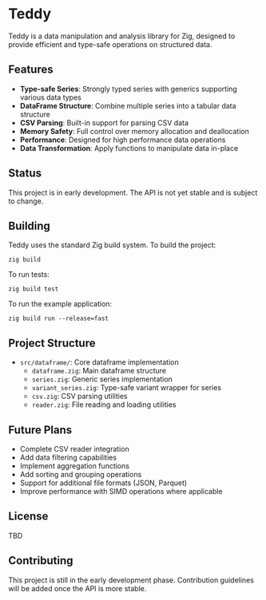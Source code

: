 # Teddy

Teddy is a data manipulation and analysis library for Zig, designed to provide efficient and type-safe operations on structured data.


## Features

- **Type-safe Series**: Strongly typed series with generics supporting various data types
- **DataFrame Structure**: Combine multiple series into a tabular data structure
- **CSV Parsing**: Built-in support for parsing CSV data
- **Memory Safety**: Full control over memory allocation and deallocation
- **Performance**: Designed for high performance data operations
- **Data Transformation**: Apply functions to manipulate data in-place

## Status

This project is in early development. The API is not yet stable and is subject to change.

## Building

Teddy uses the standard Zig build system. To build the project:

```
zig build
```

To run tests:

```
zig build test
```

To run the example application:

```
zig build run --release=fast
```

## Project Structure

- `src/dataframe/`: Core dataframe implementation
  - `dataframe.zig`: Main dataframe structure
  - `series.zig`: Generic series implementation
  - `variant_series.zig`: Type-safe variant wrapper for series
  - `csv.zig`: CSV parsing utilities
  - `reader.zig`: File reading and loading utilities

## Future Plans

- Complete CSV reader integration
- Add data filtering capabilities
- Implement aggregation functions
- Add sorting and grouping operations
- Support for additional file formats (JSON, Parquet)
- Improve performance with SIMD operations where applicable

## License

TBD

## Contributing

This project is still in the early development phase. Contribution guidelines will be added once the API is more stable.